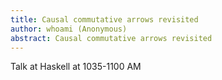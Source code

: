 ```yaml
---
title: Causal commutative arrows revisited
author: whoami (Anonymous)
abstract: Causal commutative arrows revisited
---
```


Talk at Haskell at 1035-1100 AM
